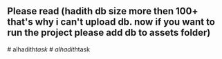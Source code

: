 ## Please read (hadith db size more then 100+ that's why i can't upload db. now if you want to run the project please add db to assets folder)


#   a l h a d i t h _ t a s k 
 
 #   a l h a d i t h _ t a s k 
 
 
